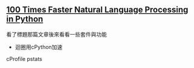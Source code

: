 
## [100 Times Faster Natural Language Processing in Python](https://medium.com/huggingface/100-times-faster-natural-language-processing-in-python-ee32033bdced)
看了標題那篇文章後來看看一些套件與功能
* 迴圈用cPython加速

cProfile
pstats